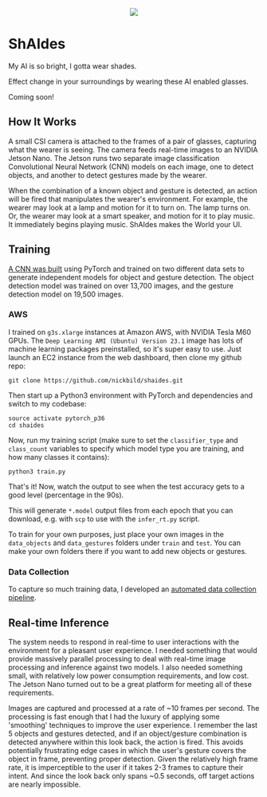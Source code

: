 <p align="center">
<img src="https://raw.githubusercontent.com/nickbild/shaides/master/img/logo.jpg">
</p>

# ShAIdes

My AI is so bright, I gotta wear shades.

Effect change in your surroundings by wearing these AI enabled glasses.

Coming soon!

## How It Works

A small CSI camera is attached to the frames of a pair of glasses, capturing what the wearer is seeing.  The camera feeds real-time images to an NVIDIA Jetson Nano.  The Jetson runs two separate image classification Convolutional Neural Network (CNN) models on each image, one to detect objects, and another to detect gestures made by the wearer.

When the combination of a known object and gesture is detected, an action will be fired that manipulates the wearer's environment.  For example, the wearer may look at a lamp and motion for it to turn on.  The lamp turns on.  Or, the wearer may look at a smart speaker, and motion for it to play music.  It immediately begins playing music.  ShAIdes makes the World your UI.

## Training

[A CNN was built](https://github.com/nickbild/shaides/blob/master/train.py) using PyTorch and trained on two different data sets to generate independent models for object and gesture detection.  The object detection model was trained on over 13,700 images, and the gesture detection model on 19,500 images.

### AWS

I trained on `g3s.xlarge` instances at Amazon AWS, with NVIDIA Tesla M60 GPUs.  The `Deep Learning AMI (Ubuntu) Version 23.1` image has lots of machine learning packages preinstalled, so it's super easy to use.  Just launch an EC2 instance from the web dashboard, then clone my github repo:

```
git clone https://github.com/nickbild/shaides.git
```

Then start up a Python3 environment with PyTorch and dependencies and switch to my codebase:

```
source activate pytorch_p36
cd shaides
```

Now, run my training script (make sure to set the `classifier_type` and `class_count` variables to specify which model type you are training, and how many classes it contains):

```
python3 train.py
```

That's it!  Now, watch the output to see when the test accuracy gets to a good level (percentage in the 90s).

This will generate `*.model` output files from each epoch that you can download, e.g. with `scp` to use with the `infer_rt.py` script.

To train for your own purposes, just place your own images in the `data_objects` and `data_gestures` folders under `train` and `test`.  You can make your own folders there if you want to add new objects or gestures.

### Data Collection

To capture so much training data, I developed an [automated data collection pipeline](https://github.com/nickbild/shaides/blob/master/capture_images.py).

## Real-time Inference

The system needs to respond in real-time to user interactions with the environment for a pleasant user experience.  I needed something that would provide massively parallel processing to deal with real-time image processing and inference against two models.  I also needed something small, with relatively low power consumption requirements, and low cost.  The Jetson Nano turned out to be a great platform for meeting all
of these requirements.

Images are captured and processed at a rate of ~10 frames per second.  The processing is fast enough that I had the luxury of applying some 'smoothing' techniques to improve the user experience.  I remember the last 5 objects and gestures detected, and if an object/gesture combination is detected anywhere within this look back, the action is fired.  This avoids potentially frustrating edge cases in which the user's gesture covers the object in frame, preventing proper detection.  Given the relatively high frame rate, it is imperceptible to the user if it takes 2-3 frames to capture their intent.  And since the look back only spans ~0.5 seconds, off target actions are nearly impossible.
